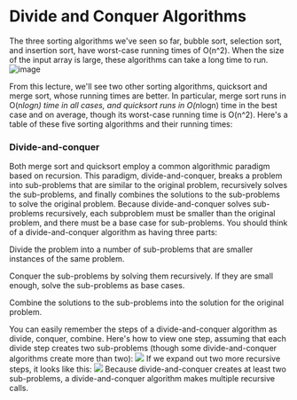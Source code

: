 # Divide and Conquer Algorithms

The three sorting algorithms we've seen so far, bubble sort, selection sort, and insertion sort, have worst-case running times of O(n^2). When the size of the input array is large, these algorithms can take a long time to run.
![image](https://img-c.udemycdn.com/redactor/raw/2020-10-14_13-16-08-f55bea0446e093cbb075cb533b202d24.png)

From this lecture, we'll see two other sorting algorithms, quicksort and merge sort, whose running times are better. In particular, merge sort runs in O(n*logn) time in all cases, and quicksort runs in O(n*logn) time in the best case and on average, though its worst-case running time is O(n^2). Here's a table of these five sorting algorithms and their running times:

### Divide-and-conquer

Both merge sort and quicksort employ a common algorithmic paradigm based on recursion. This paradigm, divide-and-conquer, breaks a problem into sub-problems that are similar to the original problem, recursively solves the sub-problems, and finally combines the solutions to the sub-problems to solve the original problem. Because divide-and-conquer solves sub-problems recursively, each subproblem must be smaller than the original problem, and there must be a base case for sub-problems. You should think of a divide-and-conquer algorithm as having three parts:

Divide the problem into a number of sub-problems that are smaller instances of the same problem.

Conquer the sub-problems by solving them recursively. If they are small enough, solve the sub-problems as base cases.

Combine the solutions to the sub-problems into the solution for the original problem.

You can easily remember the steps of a divide-and-conquer algorithm as divide, conquer, combine. Here's how to view one step, assuming that each divide step creates two sub-problems (though some divide-and-conquer algorithms create more than two):
![](https://img-c.udemycdn.com/redactor/raw/2020-10-14_13-25-21-9b0f30214888924dcb6b98015ea78367.png)
If we expand out two more recursive steps, it looks like this:
![](https://img-c.udemycdn.com/redactor/raw/2020-10-14_13-49-15-285dc4b9f10986d926e8814713342ef9.png)
Because divide-and-conquer creates at least two sub-problems, a divide-and-conquer algorithm makes multiple recursive calls.
